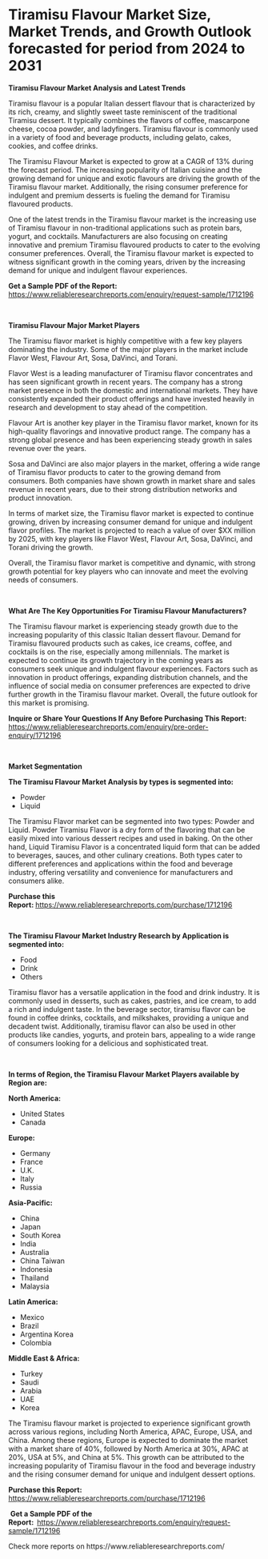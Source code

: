 <p><h1>Tiramisu Flavour Market Size, Market Trends, and Growth Outlook forecasted for period from 2024 to 2031</h1></p><p><strong>Tiramisu Flavour Market Analysis and Latest Trends</strong></p>
<p><p>Tiramisu flavour is a popular Italian dessert flavour that is characterized by its rich, creamy, and slightly sweet taste reminiscent of the traditional Tiramisu dessert. It typically combines the flavors of coffee, mascarpone cheese, cocoa powder, and ladyfingers. Tiramisu flavour is commonly used in a variety of food and beverage products, including gelato, cakes, cookies, and coffee drinks.</p><p>The Tiramisu Flavour Market is expected to grow at a CAGR of 13% during the forecast period. The increasing popularity of Italian cuisine and the growing demand for unique and exotic flavours are driving the growth of the Tiramisu flavour market. Additionally, the rising consumer preference for indulgent and premium desserts is fueling the demand for Tiramisu flavoured products.</p><p>One of the latest trends in the Tiramisu flavour market is the increasing use of Tiramisu flavour in non-traditional applications such as protein bars, yogurt, and cocktails. Manufacturers are also focusing on creating innovative and premium Tiramisu flavoured products to cater to the evolving consumer preferences. Overall, the Tiramisu flavour market is expected to witness significant growth in the coming years, driven by the increasing demand for unique and indulgent flavour experiences.</p></p>
<p><strong>Get a Sample PDF of the Report:&nbsp;</strong> <a href="https://www.reliableresearchreports.com/enquiry/request-sample/1712196">https://www.reliableresearchreports.com/enquiry/request-sample/1712196</a></p>
<p>&nbsp;</p>
<p><strong>Tiramisu Flavour Major Market Players</strong></p>
<p><p>The Tiramisu flavor market is highly competitive with a few key players dominating the industry. Some of the major players in the market include Flavor West, Flavour Art, Sosa, DaVinci, and Torani.</p><p>Flavor West is a leading manufacturer of Tiramisu flavor concentrates and has seen significant growth in recent years. The company has a strong market presence in both the domestic and international markets. They have consistently expanded their product offerings and have invested heavily in research and development to stay ahead of the competition.</p><p>Flavour Art is another key player in the Tiramisu flavor market, known for its high-quality flavorings and innovative product range. The company has a strong global presence and has been experiencing steady growth in sales revenue over the years.</p><p>Sosa and DaVinci are also major players in the market, offering a wide range of Tiramisu flavor products to cater to the growing demand from consumers. Both companies have shown growth in market share and sales revenue in recent years, due to their strong distribution networks and product innovation.</p><p>In terms of market size, the Tiramisu flavor market is expected to continue growing, driven by increasing consumer demand for unique and indulgent flavor profiles. The market is projected to reach a value of over $XX million by 2025, with key players like Flavor West, Flavour Art, Sosa, DaVinci, and Torani driving the growth.</p><p>Overall, the Tiramisu flavor market is competitive and dynamic, with strong growth potential for key players who can innovate and meet the evolving needs of consumers.</p></p>
<p>&nbsp;</p>
<p><strong>What Are The Key Opportunities For Tiramisu Flavour Manufacturers?</strong></p>
<p><p>The Tiramisu flavour market is experiencing steady growth due to the increasing popularity of this classic Italian dessert flavour. Demand for Tiramisu flavoured products such as cakes, ice creams, coffee, and cocktails is on the rise, especially among millennials. The market is expected to continue its growth trajectory in the coming years as consumers seek unique and indulgent flavour experiences. Factors such as innovation in product offerings, expanding distribution channels, and the influence of social media on consumer preferences are expected to drive further growth in the Tiramisu flavour market. Overall, the future outlook for this market is promising.</p></p>
<p><strong>Inquire or Share Your Questions If Any Before Purchasing This Report:</strong> <a href="https://www.reliableresearchreports.com/enquiry/pre-order-enquiry/1712196">https://www.reliableresearchreports.com/enquiry/pre-order-enquiry/1712196</a></p>
<p>&nbsp;</p>
<p><strong>Market Segmentation</strong></p>
<p><strong>The Tiramisu Flavour Market Analysis by types is segmented into:</strong></p>
<p><ul><li>Powder</li><li>Liquid</li></ul></p>
<p><p>The Tiramisu Flavor market can be segmented into two types: Powder and Liquid. Powder Tiramisu Flavor is a dry form of the flavoring that can be easily mixed into various dessert recipes and used in baking. On the other hand, Liquid Tiramisu Flavor is a concentrated liquid form that can be added to beverages, sauces, and other culinary creations. Both types cater to different preferences and applications within the food and beverage industry, offering versatility and convenience for manufacturers and consumers alike.</p></p>
<p><strong>Purchase this Report:&nbsp;</strong><a href="https://www.reliableresearchreports.com/purchase/1712196">https://www.reliableresearchreports.com/purchase/1712196</a></p>
<p>&nbsp;</p>
<p><strong>The Tiramisu Flavour Market Industry Research by Application is segmented into:</strong></p>
<p><ul><li>Food</li><li>Drink</li><li>Others</li></ul></p>
<p><p>Tiramisu flavor has a versatile application in the food and drink industry. It is commonly used in desserts, such as cakes, pastries, and ice cream, to add a rich and indulgent taste. In the beverage sector, tiramisu flavor can be found in coffee drinks, cocktails, and milkshakes, providing a unique and decadent twist. Additionally, tiramisu flavor can also be used in other products like candies, yogurts, and protein bars, appealing to a wide range of consumers looking for a delicious and sophisticated treat.</p></p>
<p>&nbsp;</p>
<p><strong>In terms of Region, the Tiramisu Flavour Market Players available by Region are:</strong></p>
<p>
    <p> <strong> North America: </strong>
        <ul>
            <li>United States</li>
            <li>Canada</li>
        </ul>
        </p> 
    <p> <strong> Europe: </strong>
        <ul>
            <li>Germany</li>
            <li>France</li>
            <li>U.K.</li>
            <li>Italy</li>
            <li>Russia</li>
        </ul>
        </p> 
    <p> <strong> Asia-Pacific: </strong>
        <ul>
            <li>China</li>
            <li>Japan</li>
            <li>South Korea</li>
            <li>India</li>
            <li>Australia</li>
            <li>China Taiwan</li>
            <li>Indonesia</li>
            <li>Thailand</li>
            <li>Malaysia</li>
        </ul>
        </p> 
    <p> <strong> Latin America: </strong>
        <ul>
            <li>Mexico</li>
            <li>Brazil</li>
            <li>Argentina Korea</li>
            <li>Colombia</li>
        </ul>
        </p> 
    <p> <strong> Middle East & Africa: </strong>
        <ul>
            <li>Turkey</li>
            <li>Saudi</li>
            <li>Arabia</li>
            <li>UAE</li>
            <li>Korea</li>
        </ul>
    </p>
    </p>
<p><p>The Tiramisu flavour market is projected to experience significant growth across various regions, including North America, APAC, Europe, USA, and China. Among these regions, Europe is expected to dominate the market with a market share of 40%, followed by North America at 30%, APAC at 20%, USA at 5%, and China at 5%. This growth can be attributed to the increasing popularity of Tiramisu flavour in the food and beverage industry and the rising consumer demand for unique and indulgent dessert options.</p></p>
<p><strong>Purchase this Report: </strong><a href="https://www.reliableresearchreports.com/purchase/1712196">https://www.reliableresearchreports.com/purchase/1712196</a></p>
<p>&nbsp;<strong>Get a Sample PDF of the Report:&nbsp;&nbsp;</strong><a href="https://www.reliableresearchreports.com/enquiry/request-sample/1712196">https://www.reliableresearchreports.com/enquiry/request-sample/1712196</a></p>
<p><strong></strong></p>
<p>Check more reports on https://www.reliableresearchreports.com/</p>